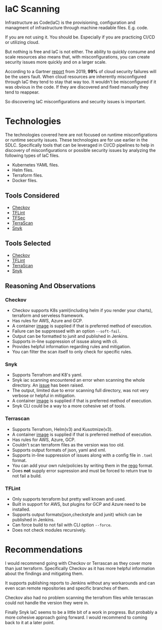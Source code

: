 # IaC Scanning
Infrastructure as Code(IaC) is the provisioning, configuration and managment of infrastructure through machine readable files. E.g. code.

If you are not using it. You should be. Especially if you are practicing CI/CD or utilizing cloud.

But nothing is free and IaC is not either. The ability to quickly consume and scale resources also means that, with misconfigurations, you can create security issues more quickly and on a larger scale.

According to a Gartner [report](https://www.gartner.com/smarterwithgartner/is-the-cloud-secure/) from 2019, **99%** of cloud security failures will be the users fault. When cloud resources are inherently misconfigured through IaC they tend to stay that way too. It wouldn't be misconfigured if it was obvious in the code. If they are discovered and fixed manually they tend to reappear. 

So discovering IaC misconfigurations and security issues is important.
# Technologies
The technologies covered here are not focused on runtime misconfigrations or runtime security issues. These technologies are for use earlier in the SDLC. Specifically tools that can be leveraged in CI/CD pipelines to help in discovery of misconfigurations or possible security issues by analyzing the following types of IaC files.

* Kubernetes YAML files.
* Helm files.
* Terraform files.
* Docker files.
## Tools Considered
* [Checkov](https://github.com/bridgecrewio/checkov)
* [TFLint](https://github.com/terraform-linters/tflint)
* [TFSec](https://github.com/tfsec/tfsec)
* [TerraScan](https://github.com/accurics/terrascan)
* [Snyk](https://support.snyk.io/hc/en-us/articles/360014938398-Getting-started-with-Snyk-Infrastructure-as-Code-IaC-)
## Tools Selected
* [Checkov](https://github.com/bridgecrewio/checkov)
* [TFLint](https://github.com/terraform-linters/tflint)
* [TerraScan](https://github.com/accurics/terrascan)
* [Snyk](https://support.snyk.io/hc/en-us/articles/360014938398-Getting-started-with-Snyk-Infrastructure-as-Code-IaC-)
## Reasoning And Observations
### Checkov
* Checkov supports K8s yaml(including helm if you render your charts), terraform and serveless framework.
* Has rules for AWS, Azure and GCP.
* A container [image](https://hub.docker.com/r/bridgecrew/checkov) is supplied if that is preferred method of execution. 
* Failure can be suppressed with an option `--soft-fail`.
* Output can be formatted to junit and published in Jenkins.
* Supports in-line suppression of issuse along with cli.
* Provides helpful information regarding rules and mitigation.
* You can filter the scan itself to only check for specific rules.
### Snyk
* Supports Terrafrom and K8's yaml.
* Snyk iac scanning encountered an error when scanning the whole directory. An [issue](https://github.com/snyk/snyk/issues/1637) has been raised.
* The output, limited due to error scanning full directory, was not very verbose or helpful in mitigation.
* A container [image](https://hub.docker.com/r/snyk/snyk-cli) is supplied if that is preferred method of execution. 
* Snyk CLI could be a way to a more cohesive set of tools.
### Terrascan
* Supports Terrafrom, Helm(v3) and Kusotmize(v3).
* A container [image](https://hub.docker.com/r/accurics/terrascan) is supplied if that is preferred method of execution. 
* Has rules for AWS, Azure, GCP.
* Couldn't scan terraform files as the version was too old.
* Supports output formats of json, yaml and xml.
* Supports in-line suppression of issues along with a config file in `.toml` format.
* You can add your own rule/policies by writing them in the [rego](https://www.openpolicyagent.org/docs/latest/policy-language/) format.
* Does **not** supply error supression and must be forced to return true to not fail a build.
### TFLint
* Only supports terraform but pretty well known and used.
* Built in support for AWS, but plugins for GCP and Azure need to be installed.
* Supports output formats(json,checkstyle and junit) which can be published in Jenkins.
* Can force build to not fail with CLI option `--force`.
* Does not check modules recursively. 

# Recommendations
I would recommend going with Checkov or Terrascan as they cover more than just terraform. Specifically Checkov as it has more helpful information about the findings and mitigating them. 

It supports publishing reports to Jenkins without any workarounds and can even scan remote repositories and specific branches of them. 

Checkov also had no problem scanning the terrafrom files while terrascan could not handle the version they were in.

Finally Snyk IaC seems to be a little bit of a work in progress. But probably a more cohesive approach going forward. I would recommend to coming back to it at a later point.